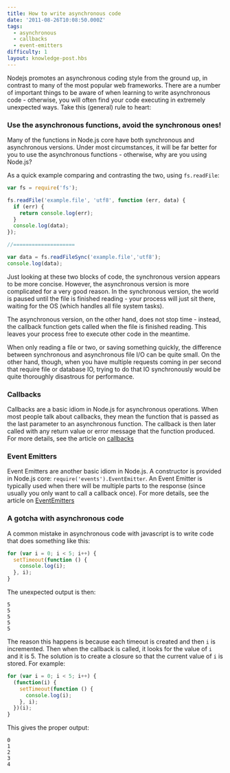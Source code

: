 ```yaml
---
title: How to write asynchronous code
date: '2011-08-26T10:08:50.000Z'
tags:
  - asynchronous
  - callbacks
  - event-emitters
difficulty: 1
layout: knowledge-post.hbs
---
```


Nodejs promotes an asynchronous coding style from the ground up, in contrast to many of the most popular web frameworks. There are a number of important things to be aware of when learning to write asynchronous code - otherwise, you will often find your code executing in extremely unexpected ways.  Take this (general) rule to heart:

### Use the asynchronous functions, avoid the synchronous ones!

Many of the functions in Node.js core have both synchronous and asynchronous versions. Under most circumstances, it will be far better for you to use the asynchronous functions - otherwise, why are you using Node.js?

As a quick example comparing and contrasting the two, using `fs.readFile`:

```javascript
var fs = require('fs');

fs.readFile('example.file', 'utf8', function (err, data) {
  if (err) {
    return console.log(err);
  }
  console.log(data);
});

//====================

var data = fs.readFileSync('example.file','utf8');
console.log(data);
```

Just looking at these two blocks of code, the synchronous version appears to be more concise. However, the asynchronous version is more complicated for a very good reason. In the synchronous version, the world is paused until the file is finished reading - your process will just sit there, waiting for the OS (which handles all file system tasks).

The asynchronous version, on the other hand, does not stop time - instead, the callback function gets called when the file is finished reading. This leaves your process free to execute other code in the meantime.

When only reading a file or two, or saving something quickly, the difference between synchronous and asynchronous file I/O can be quite small. On the other hand, though, when you have multiple requests coming in per second that require file or database IO, trying to do that IO synchronously would be quite thoroughly disastrous for performance.

### Callbacks
Callbacks are a basic idiom in Node.js for asynchronous operations. When most people talk about callbacks, they mean the function that is passed as the last parameter to an asynchronous function. The callback is then later called with any return value or error message that the function produced. For more details, see the article on [callbacks](/en/knowledge/getting-started/control-flow/what-are-callbacks/)

### Event Emitters
Event Emitters are another basic idiom in Node.js. A constructor is provided in Node.js core: `require('events').EventEmitter`. An Event Emitter is typically used when there will be multiple parts to the response (since usually you only want to call a callback once). For more details, see the article on [EventEmitters](/en/knowledge/getting-started/control-flow/what-are-event-emitters/)

### A gotcha with asynchronous code
A common mistake in asynchronous code with javascript is to write code that does something like this:

```javascript
for (var i = 0; i < 5; i++) {
  setTimeout(function () {
    console.log(i);
  }, i);
}
```

The unexpected output is then:

```
5
5
5
5
5
```

The reason this happens is because each timeout is created and then `i` is incremented. Then when the callback is called, it looks for the value of `i` and it is 5. The solution is to create a closure so that the current value of `i` is stored. For example:

```javascript
for (var i = 0; i < 5; i++) {
  (function(i) {
    setTimeout(function () {
      console.log(i);
    }, i);
  })(i);
}
```

This gives the proper output:

```
0
1
2
3
4
```

